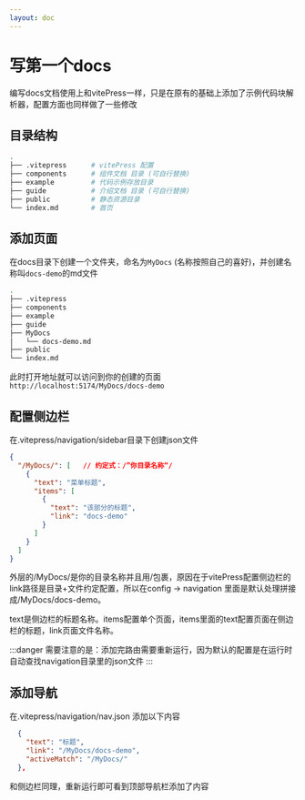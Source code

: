 ```yaml
---
layout: doc
---
```


# 写第一个docs

编写docs文档使用上和vitePress一样，只是在原有的基础上添加了示例代码块解析器，配置方面也同样做了一些修改

## 目录结构

``` bash
.
├── .vitepress      # vitePress 配置    
├── components      # 组件文档 目录 (可自行替换)   
├── example         # 代码示例存放目录
├── guide           # 介绍文档 目录 (可自行替换)  
├── public          # 静态资源目录
└── index.md        # 首页
```

## 添加页面

在docs目录下创建一个文件夹，命名为`MyDocs` (名称按照自己的喜好)，并创建名称叫`docs-demo`的md文件

``` bash
.
├── .vitepress        
├── components      
├── example         
├── guide     
├── MyDocs  
│   └── docs-demo.md
├── public         
└── index.md       
```

此时打开地址就可以访问到你的创建的页面`http://localhost:5174/MyDocs/docs-demo`

## 配置侧边栏

在.vitepress/navigation/sidebar目录下创建json文件

``` json
{
  "/MyDocs/": [   // 约定式：/”你目录名称“/
    {
      "text": "菜单标题",
      "items": [
        {
          "text": "该部分的标题",
          "link": "docs-demo"
        }
      ]
    }
  ]
}
```

外层的/MyDocs/是你的目录名称并且用/包裹，原因在于vitePress配置侧边栏的link路径是目录+文件约定配置，所以在config -> navigation 里面是默认处理拼接成/MyDocs/docs-demo。

text是侧边栏的标题名称。items配置单个页面，items里面的text配置页面在侧边栏的标题，link页面文件名称。

:::danger
需要注意的是：添加完路由需要重新运行，因为默认的配置是在运行时自动查找navigation目录里的json文件
:::

## 添加导航

在.vitepress/navigation/nav.json 添加以下内容

``` json
  {
    "text": "标题",
    "link": "/MyDocs/docs-demo",
    "activeMatch": "/MyDocs/"
  },
```

和侧边栏同理，重新运行即可看到顶部导航栏添加了内容
